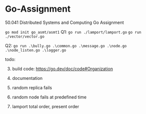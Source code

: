 # Go-Assignment
50.041 Distributed Systems and Computing Go Assignment 

`go mod init go_asmt/asmt1`
Q1:
`go run ./lamport/lamport.go`
`go run ./vector/vector.go`

Q2: 
`go run .\bully.go .\common.go .\message.go .\node.go .\node_listen.go .\logger.go`

todo:

3. build code: https://go.dev/doc/code#Organization 
4. documentation
5. random replica fails

11. random node fails at predefined time
1. lamport total order, present order

